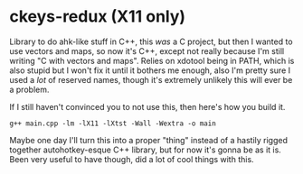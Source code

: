 # ckeys-redux (X11 only)

Library to do ahk-like stuff in C++, this *was* a C project, but then I wanted to use vectors and maps, so now it's C++, except not really because I'm still writing "C with vectors and maps".
Relies on xdotool being in PATH, which is also stupid but I won't fix it until it bothers me enough, also I'm pretty sure I used a *lot* of reserved names, though it's extremely unlikely this will ever be a problem.

If I still haven't convinced you to not use this, then here's how you build it.

```
g++ main.cpp -lm -lX11 -lXtst -Wall -Wextra -o main
```

Maybe one day I'll turn this into a proper "thing" instead of a hastily rigged together autohotkey-esque C++ library, but for now it's gonna be as it is. Been very useful to have though, did a lot of cool things with this.
